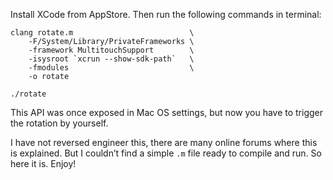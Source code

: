 Install XCode from AppStore. Then run the following commands in terminal:

```
clang rotate.m                          \
    -F/System/Library/PrivateFrameworks \
    -framework MultitouchSupport        \
    -isysroot `xcrun --show-sdk-path`   \
    -fmodules                           \
    -o rotate

./rotate
```

This API was once exposed in Mac OS settings, but now you have to trigger the
rotation by yourself.

I have not reversed engineer this, there are many online forums where this is
explained. But I couldn’t find a simple `.m` file ready to compile and run. So
here it is. Enjoy!
